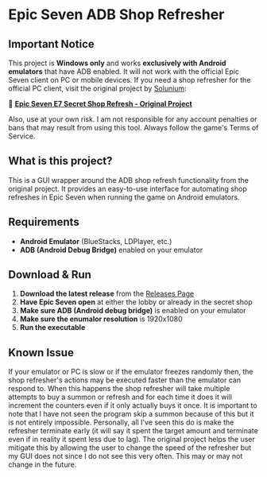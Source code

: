 # Epic Seven ADB Shop Refresher

## Important Notice

This project is **Windows only** and works **exclusively with Android emulators** that have ADB enabled. It will not work with the official Epic Seven client on PC or mobile devices. If you need a shop refresher for the official PC client, visit the original project by [Solunium](https://github.com/Solunium/Epic-Seven-E7-Secret-Shop-Refresh):

🔗 **[Epic Seven E7 Secret Shop Refresh - Original Project](https://github.com/Solunium/Epic-Seven-E7-Secret-Shop-Refresh)**

Also, use at your own risk. I am not responsible for any account penalties or bans that may result from using this tool. Always follow the game's Terms of Service.

## What is this project?

This is a GUI wrapper around the ADB shop refresh functionality from the original project. It provides an easy-to-use interface for automating shop refreshes in Epic Seven when running the game on Android emulators.

## Requirements

- **Android Emulator** (BlueStacks, LDPlayer, etc.)
- **ADB (Android Debug Bridge)** enabled on your emulator

## Download & Run

1. **Download the latest release** from the [Releases Page](https://github.com/Maziliu/Epic-Seven-Auto-Shop-Refresher/releases)
2. **Have Epic Seven open** at either the lobby or already in the secret shop
3. **Make sure ADB (Android debug bridge)** is enabled on your emulator
4. **Make sure the enumalor resolution** is 1920x1080
5. **Run the executable**

## Known Issue

If your emulator or PC is slow or if the emulator freezes randomly then, the shop refresher's actions may be executed faster than the emulator can respond to. When this happens the shop refresher will take multiple attempts to buy a summon or refresh and for each time it does it will increment the counters even if it only actually buys it once. It is important to note that I have not seen the program skip a summon because of this but it is not entirely impossible. Personally, all I've seen this do is make the refresher terminate early (it will say it spent the target amount and terminate even if in reality it spent less due to lag). The original project helps the user mitigate this by allowing the user to change the speed of the refresher but my GUI does not since I do not see this very often. This may or may not change in the future.
